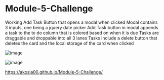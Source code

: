 # Module-5-Challenge

Working Add Task Button that opens a modal when clicked
Modal contains 3 inputs, one being a jquery date picker
Add Task button in modal appends a task to the to do column that is colored based on when it is due
Tasks are draggable and droppable into all 3 lanes
Tasks include a delete button that deletes the card and the local storage of the card when clicked

![image](https://github.com/akosla00/Module-5-Challenge/assets/160696834/cfe57839-916b-491f-a000-c22e77fc647c)


![image](https://github.com/akosla00/Module-5-Challenge/assets/160696834/40e79f21-e598-4bad-bf90-702d2e87cbe6)


https://akosla00.github.io/Module-5-Challenge/
